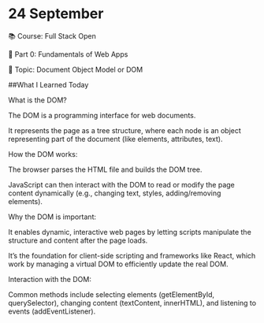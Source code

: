 # 24 September
📚 Course: Full Stack Open

🧩 Part 0: Fundamentals of Web Apps

🔖 Topic: Document Object Model or DOM


##What I Learned Today


What is the DOM?

The DOM is a programming interface for web documents.

It represents the page as a tree structure, where each node is an object representing part of the document (like elements, attributes, text).

How the DOM works:

The browser parses the HTML file and builds the DOM tree.

JavaScript can then interact with the DOM to read or modify the page content dynamically (e.g., changing text, styles, adding/removing elements).

Why the DOM is important:

It enables dynamic, interactive web pages by letting scripts manipulate the structure and content after the page loads.

It’s the foundation for client-side scripting and frameworks like React, which work by managing a virtual DOM to efficiently update the real DOM.

Interaction with the DOM:

Common methods include selecting elements (getElementById, querySelector), changing content (textContent, innerHTML), and listening to events (addEventListener).




